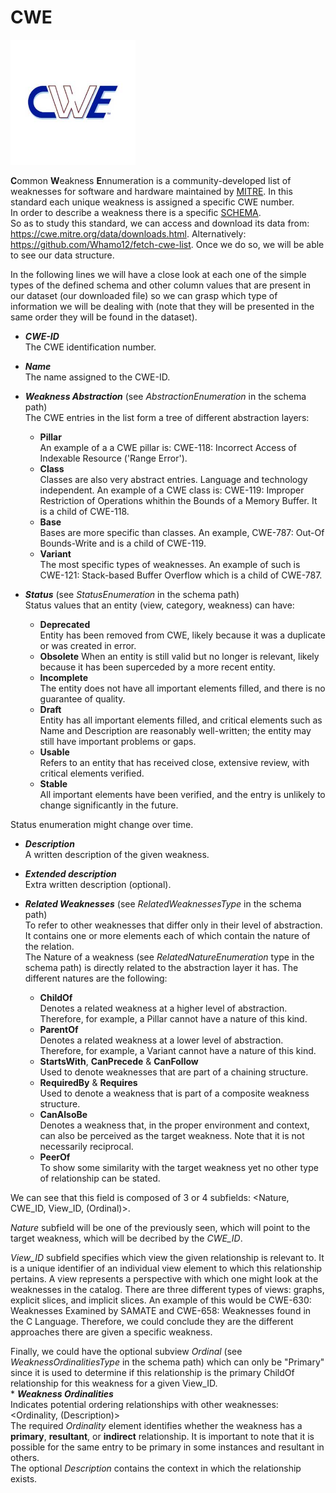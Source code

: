 # CWE
<img src="/image/logo_cwe.jpg" width="200">   

**C**ommon **W**eakness **E**nnumeration is a community-developed list of weaknesses for software and hardware maintained by [MITRE](https://www.mitre.org/).
In this standard each unique weakness is assigned a specific CWE number.       
In order to describe a weakness there is a specific [SCHEMA](https://cwe.mitre.org/documents/schema/).         
So as to study this standard, we can access and download its data from: https://cwe.mitre.org/data/downloads.html. Alternatively: https://github.com/Whamo12/fetch-cwe-list. Once we do so, we will be able to see our data structure.         
     
In the following lines we will have a close look at each one of the simple types of the defined schema and other column values that are present in our dataset (our downloaded file) so we can grasp which type of information we will be dealing with (note that they will be presented in the same order they will be found in the dataset).    
    
* ***CWE-ID***     
The CWE identification number.   
   
* ***Name***      
The name assigned to the CWE-ID.       
   
* ***Weakness Abstraction*** (see *AbstractionEnumeration* in the schema path)      
The CWE entries in the list form a tree of different abstraction layers:   
     - **Pillar**     
An example of a a CWE pillar is: CWE-118: Incorrect Access of Indexable Resource ('Range Error').
     - **Class**      
Classes are also very abstract entries. Language and technology independent. An example of a CWE class is: CWE-119: Improper Restriction of Operations whithin the Bounds of a Memory Buffer. It is a child of CWE-118.
     - **Base**      
Bases are more specific than classes. An example, CWE-787: Out-Of Bounds-Write and is a child of CWE-119.
     - **Variant**      
The most specific types of weaknesses. An example of such is CWE-121: Stack-based Buffer Overflow which is a child of CWE-787.       
* ***Status*** (see *StatusEnumeration* in the schema path)     
Status values that an entity (view, category, weakness) can have:
     * **Deprecated**   
     Entity has been removed from CWE, likely because it was a duplicate or was created in error.    
     * **Obsolete**
     When an entity is still valid but no longer is relevant, likely because it has been superceded by a more recent entity.    
     * **Incomplete**   
     The entity does not have all important elements filled, and there is no guarantee of quality.   
     * **Draft**   
     Entity has all important elements filled, and critical elements such as Name and Description are reasonably well-written; the entity may still have important problems or gaps.    
     * **Usable**   
     Refers to an entity that has received close, extensive review, with critical elements verified.    
     * **Stable**   
     All important elements have been verified, and the entry is unlikely to change significantly in the future.    

Status enumeration might change over time.
* ***Description***   
A written description of the given weakness.   
   
* ***Extended description***   
Extra written description (optional).  
   
* ***Related Weaknesses***  (see *RelatedWeaknessesType* in the schema path)   
To refer to other weaknesses that differ only in their level of abstraction. It contains one or more elements each of which contain the nature of the relation.   
The Nature of a weakness (see *RelatedNatureEnumeration* type in the schema path) is directly related to the abstraction layer it has. The different natures are the following:   
     - **ChildOf**   
     Denotes a related weakness at a higher level of abstraction. Therefore, for example, a Pillar cannot have a nature of this kind.   
     - **ParentOf**   
     Denotes a related weakness at a lower level of abstraction. Therefore, for example, a Variant cannot have a nature of this kind.   
     - **StartsWith**, **CanPrecede** & **CanFollow**   
     Used to denote weaknesses that are part of a chaining structure.   
     - **RequiredBy** & **Requires**   
     Used to denote a weakness that is part of a composite weakness structure.   
     - **CanAlsoBe**   
     Denotes a weakness that, in the proper environment and context, can also be perceived as the target weakness. Note that it is not necessarily reciprocal.   
     - **PeerOf**   
     To show some similarity with the target weakness yet no other type of relationship can be stated.   
     
We can see that this field is composed of 3 or 4 subfields: <Nature, CWE_ID, View_ID, (Ordinal)>.    

*Nature* subfield will be one of the previously seen, which will point to the target weakness, which will be decribed by the *CWE_ID*.    

*View_ID* subfield specifies which view the given relationship is relevant to. It is a unique identifier of an individual view element to which this relationship pertains. A view represents a perspective with which one might look at the weaknesses in the catalog. There are three different types of views: graphs, explicit slices, and implicit slices. An example of this would be CWE-630: Weaknesses Examined by SAMATE and CWE-658: Weaknesses found in the C Language. Therefore, we could conclude they are the different approaches there are given a specific weakness.   

Finally, we could have the optional subview *Ordinal* (see *WeaknessOrdinalitiesType* in the schema path) which can only be "Primary" since it is used to determine if this relationship is the primary ChildOf relationship for this weakness for a given View_ID.   
     * ***Weakness Ordinalities***    
     Indicates potential ordering relationships with other weaknesses: <Ordinality, (Description)>    
     The required *Ordinality* element identifies whether the weakness has a **primary**, **resultant**, or **indirect** relationship. It is important to note that it is         possible for the same entry to be primary in some instances and resultant in others.       
     The optional *Description* contains the context in which the relationship exists. 










